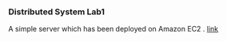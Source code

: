 ### Distributed System Lab1

A simple server which has been deployed on Amazon EC2 . [link](http://ec2-52-202-100-199.compute-1.amazonaws.com/)

